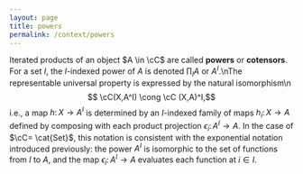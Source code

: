 ```yaml
---
layout: page
title: powers
permalink: /context/powers
---
```

Iterated products of an object $A \in \cC$ are called **powers** or **cotensors**. For a set $I$, the $I$-indexed power of $A$ is denoted $\prod_I A$ or $A^I$.\nThe representable universal property is expressed by the natural isomorphism\n$$ \cC(X,A^I) \cong \cC (X,A)^I,$$ i.e., a map $h \colon X \to A^I$ is determined by an $I$-indexed family of maps $h_i \colon X \to A$ defined by composing with each product projection $\epsilon_i \colon A^I \to A$. In the case of $\cC= \cat{Set}$, this notation is consistent with the exponential notation introduced previously: the power $A^I$ is isomorphic to the set of functions from $I$ to $A$, and the map $\epsilon_i \colon A^I \to A$ evaluates each function at $i \in I$.
